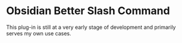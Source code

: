 # Obsidian Better Slash Command

This plug-in is still at a very early stage of development and primarily serves my own use cases.